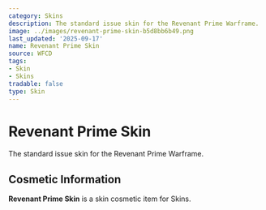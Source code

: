 ```yaml
---
category: Skins
description: The standard issue skin for the Revenant Prime Warframe.
image: ../images/revenant-prime-skin-b5d8bb6b49.png
last_updated: '2025-09-17'
name: Revenant Prime Skin
source: WFCD
tags:
- Skin
- Skins
tradable: false
type: Skin
---
```


# Revenant Prime Skin

The standard issue skin for the Revenant Prime Warframe.

## Cosmetic Information

**Revenant Prime Skin** is a skin cosmetic item for Skins.

